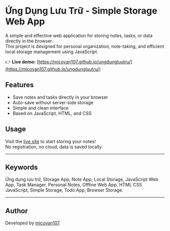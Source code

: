# Ứng Dụng Lưu Trữ - Simple Storage Web App

A simple and effective web application for storing notes, tasks, or data directly in the browser.  
This project is designed for personal organization, note-taking, and efficient local storage management using JavaScript.

👉 **Live demo:** [https://micovan107.github.io/ungdungluutru/](https://micovan107.github.io/ungdungluutru/)

## Features

- Save notes and tasks directly in your browser
- Auto-save without server-side storage
- Simple and clean interface
- Based on JavaScript, HTML, and CSS

## Usage

Visit the [live site](https://micovan107.github.io/ungdungluutru/) to start storing your notes!  
No registration, no cloud, data is saved locally.

---

## Keywords

Ứng dụng lưu trữ, Storage App, Note App, Local Storage, JavaScript Web App, Task Manager, Personal Notes, Offline Web App, HTML CSS JavaScript, Simple Storage, Todo App, Browser Storage.

---

## Author

Developed by [micovan107](https://github.com/micovan107).

